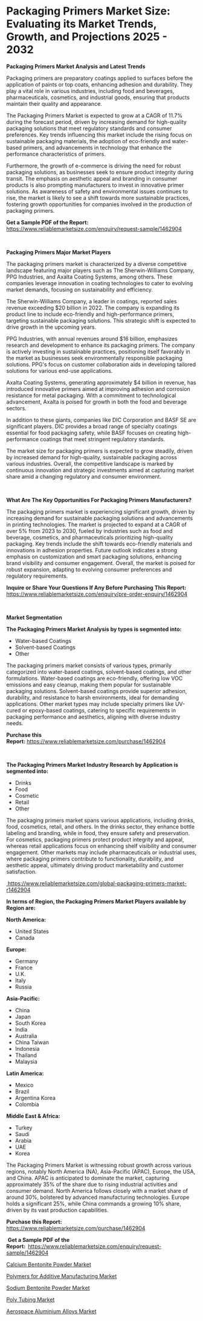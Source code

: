 <p><h1>Packaging Primers Market Size: Evaluating its Market Trends, Growth, and Projections 2025 - 2032</h1></p><p><strong>Packaging Primers Market Analysis and Latest Trends</strong></p>
<p><p>Packaging primers are preparatory coatings applied to surfaces before the application of paints or top coats, enhancing adhesion and durability. They play a vital role in various industries, including food and beverages, pharmaceuticals, cosmetics, and industrial goods, ensuring that products maintain their quality and appearance.</p><p>The Packaging Primers Market is expected to grow at a CAGR of 11.7% during the forecast period, driven by increasing demand for high-quality packaging solutions that meet regulatory standards and consumer preferences. Key trends influencing this market include the rising focus on sustainable packaging materials, the adoption of eco-friendly and water-based primers, and advancements in technology that enhance the performance characteristics of primers. </p><p>Furthermore, the growth of e-commerce is driving the need for robust packaging solutions, as businesses seek to ensure product integrity during transit. The emphasis on aesthetic appeal and branding in consumer products is also prompting manufacturers to invest in innovative primer solutions. As awareness of safety and environmental issues continues to rise, the market is likely to see a shift towards more sustainable practices, fostering growth opportunities for companies involved in the production of packaging primers.</p></p>
<p><strong>Get a Sample PDF of the Report:&nbsp;</strong> <a href="https://www.reliablemarketsize.com/enquiry/request-sample/1462904?utm_campaign=1131&utm_medium=2&utm_source=Github&utm_content=ia&utm_term=01042025&utm_id=packaging-primers">https://www.reliablemarketsize.com/enquiry/request-sample/1462904</a></p>
<p>&nbsp;</p>
<p><strong>Packaging Primers Major Market Players</strong></p>
<p><p>The packaging primers market is characterized by a diverse competitive landscape featuring major players such as The Sherwin-Williams Company, PPG Industries, and Axalta Coating Systems, among others. These companies leverage innovation in coating technologies to cater to evolving market demands, focusing on sustainability and efficiency.</p><p>The Sherwin-Williams Company, a leader in coatings, reported sales revenue exceeding $20 billion in 2022. The company is expanding its product line to include eco-friendly and high-performance primers, targeting sustainable packaging solutions. This strategic shift is expected to drive growth in the upcoming years.</p><p>PPG Industries, with annual revenues around $16 billion, emphasizes research and development to enhance its packaging primers. The company is actively investing in sustainable practices, positioning itself favorably in the market as businesses seek environmentally responsible packaging solutions. PPG's focus on customer collaboration aids in developing tailored solutions for various end-use applications.</p><p>Axalta Coating Systems, generating approximately $4 billion in revenue, has introduced innovative primers aimed at improving adhesion and corrosion resistance for metal packaging. With a commitment to technological advancement, Axalta is poised for growth in both the food and beverage sectors.</p><p>In addition to these giants, companies like DIC Corporation and BASF SE are significant players. DIC provides a broad range of specialty coatings essential for food packaging safety, while BASF focuses on creating high-performance coatings that meet stringent regulatory standards.</p><p>The market size for packaging primers is expected to grow steadily, driven by increased demand for high-quality, sustainable packaging across various industries. Overall, the competitive landscape is marked by continuous innovation and strategic investments aimed at capturing market share amid a changing regulatory and consumer environment.</p></p>
<p>&nbsp;</p>
<p><strong>What Are The Key Opportunities For Packaging Primers Manufacturers?</strong></p>
<p><p>The packaging primers market is experiencing significant growth, driven by increasing demand for sustainable packaging solutions and advancements in printing technologies. The market is projected to expand at a CAGR of over 5% from 2023 to 2030, fueled by industries such as food and beverage, cosmetics, and pharmaceuticals prioritizing high-quality packaging. Key trends include the shift towards eco-friendly materials and innovations in adhesion properties. Future outlook indicates a strong emphasis on customization and smart packaging solutions, enhancing brand visibility and consumer engagement. Overall, the market is poised for robust expansion, adapting to evolving consumer preferences and regulatory requirements.</p></p>
<p><strong>Inquire or Share Your Questions If Any Before Purchasing This Report:</strong> <a href="https://www.reliablemarketsize.com/enquiry/pre-order-enquiry/1462904?utm_campaign=1131&utm_medium=2&utm_source=Github&utm_content=ia&utm_term=01042025&utm_id=packaging-primers">https://www.reliablemarketsize.com/enquiry/pre-order-enquiry/1462904</a></p>
<p>&nbsp;</p>
<p><strong>Market Segmentation</strong></p>
<p><strong>The Packaging Primers Market Analysis by types is segmented into:</strong></p>
<p><ul><li>Water-based Coatings</li><li>Solvent-based Coatings</li><li>Other</li></ul></p>
<p><p>The packaging primers market consists of various types, primarily categorized into water-based coatings, solvent-based coatings, and other formulations. Water-based coatings are eco-friendly, offering low VOC emissions and easy cleanup, making them popular for sustainable packaging solutions. Solvent-based coatings provide superior adhesion, durability, and resistance to harsh environments, ideal for demanding applications. Other market types may include specialty primers like UV-cured or epoxy-based coatings, catering to specific requirements in packaging performance and aesthetics, aligning with diverse industry needs.</p></p>
<p><strong>Purchase this Report:&nbsp;</strong><a href="https://www.reliablemarketsize.com/purchase/1462904?utm_campaign=1131&utm_medium=2&utm_source=Github&utm_content=ia&utm_term=01042025&utm_id=packaging-primers">https://www.reliablemarketsize.com/purchase/1462904</a></p>
<p>&nbsp;</p>
<p><strong>The Packaging Primers Market Industry Research by Application is segmented into:</strong></p>
<p><ul><li>Drinks</li><li>Food</li><li>Cosmetic</li><li>Retail</li><li>Other</li></ul></p>
<p><p>The packaging primers market spans various applications, including drinks, food, cosmetics, retail, and others. In the drinks sector, they enhance bottle labeling and branding, while in food, they ensure safety and preservation. For cosmetics, packaging primers protect product integrity and appeal, whereas retail applications focus on enhancing shelf visibility and consumer engagement. Other markets may include pharmaceuticals or industrial uses, where packaging primers contribute to functionality, durability, and aesthetic appeal, ultimately driving product marketability and customer satisfaction.</p></p>
<p><a href="https://www.reliablemarketsize.com/global-packaging-primers-market-r1462904?utm_campaign=1131&utm_medium=2&utm_source=Github&utm_content=ia&utm_term=01042025&utm_id=packaging-primers">&nbsp;https://www.reliablemarketsize.com/global-packaging-primers-market-r1462904</a></p>
<p><strong>In terms of Region, the Packaging Primers Market Players available by Region are:</strong></p>
<p>
    <p> <strong> North America: </strong>
        <ul>
            <li>United States</li>
            <li>Canada</li>
        </ul>
        </p> 
    <p> <strong> Europe: </strong>
        <ul>
            <li>Germany</li>
            <li>France</li>
            <li>U.K.</li>
            <li>Italy</li>
            <li>Russia</li>
        </ul>
        </p> 
    <p> <strong> Asia-Pacific: </strong>
        <ul>
            <li>China</li>
            <li>Japan</li>
            <li>South Korea</li>
            <li>India</li>
            <li>Australia</li>
            <li>China Taiwan</li>
            <li>Indonesia</li>
            <li>Thailand</li>
            <li>Malaysia</li>
        </ul>
        </p> 
    <p> <strong> Latin America: </strong>
        <ul>
            <li>Mexico</li>
            <li>Brazil</li>
            <li>Argentina Korea</li>
            <li>Colombia</li>
        </ul>
        </p> 
    <p> <strong> Middle East & Africa: </strong>
        <ul>
            <li>Turkey</li>
            <li>Saudi</li>
            <li>Arabia</li>
            <li>UAE</li>
            <li>Korea</li>
        </ul>
    </p>
    </p>
<p><p>The Packaging Primers Market is witnessing robust growth across various regions, notably North America (NA), Asia-Pacific (APAC), Europe, the USA, and China. APAC is anticipated to dominate the market, capturing approximately 35% of the share due to rising industrial activities and consumer demand. North America follows closely with a market share of around 30%, bolstered by advanced manufacturing technologies. Europe holds a significant 25%, while China commands a growing 10% share, driven by its vast production capabilities.</p></p>
<p><strong>Purchase this Report: </strong><a href="https://www.reliablemarketsize.com/purchase/1462904?utm_campaign=1131&utm_medium=2&utm_source=Github&utm_content=ia&utm_term=01042025&utm_id=packaging-primers">https://www.reliablemarketsize.com/purchase/1462904</a></p>
<p>&nbsp;<strong>Get a Sample PDF of the Report:&nbsp;&nbsp;</strong><a href="https://www.reliablemarketsize.com/enquiry/request-sample/1462904?utm_campaign=1131&utm_medium=2&utm_source=Github&utm_content=ia&utm_term=01042025&utm_id=packaging-primers">https://www.reliablemarketsize.com/enquiry/request-sample/1462904</a></p>
<p><strong></strong></p>
<p><p><a href="https://github.com/ekerswenzlb0/Market-Research-Report-List-1/blob/main/calcium-bentonite-powder-market.md?utm_campaign=1131&utm_medium=2&utm_source=Github&utm_content=ia&utm_term=01042025&utm_id=packaging-primers">Calcium Bentonite Powder Market</a></p><p><a href="https://github.com/leptouwrites/Market-Research-Report-List-1/blob/main/polymers-for-additive-manufacturing-market.md?utm_campaign=1131&utm_medium=2&utm_source=Github&utm_content=ia&utm_term=01042025&utm_id=packaging-primers">Polymers for Additive Manufacturing Market</a></p><p><a href="https://github.com/bhatttutty2p/Market-Research-Report-List-1/blob/main/sodium-bentonite-powder-market.md?utm_campaign=1131&utm_medium=2&utm_source=Github&utm_content=ia&utm_term=01042025&utm_id=packaging-primers">Sodium Bentonite Powder Market</a></p><p><a href="https://github.com/sphaabrose/Market-Research-Report-List-1/blob/main/poly-tubing-market.md?utm_campaign=1131&utm_medium=2&utm_source=Github&utm_content=ia&utm_term=01042025&utm_id=packaging-primers">Poly Tubing Market</a></p><p><a href="https://github.com/colloerrinbp/Market-Research-Report-List-1/blob/main/aerospace-aluminium-alloys-market.md?utm_campaign=1131&utm_medium=2&utm_source=Github&utm_content=ia&utm_term=01042025&utm_id=packaging-primers">Aerospace Aluminium Alloys Market</a></p></p>